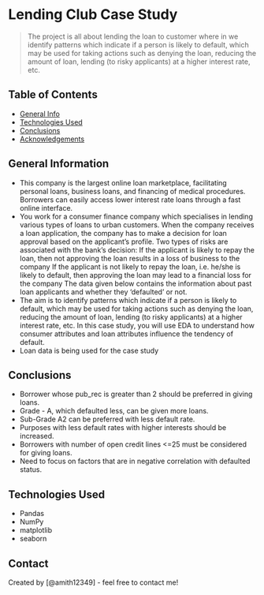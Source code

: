 # Lending Club Case Study
> The project is all about lending the loan to customer where in we identify patterns which indicate if a person is likely to default, which may be used for taking actions such as denying the loan, reducing the amount of loan, lending (to risky applicants) at a higher interest rate, etc.


## Table of Contents
* [General Info](#general-information)
* [Technologies Used](#technologies-used)
* [Conclusions](#conclusions)
* [Acknowledgements](#acknowledgements)

<!-- You can include any other section that is pertinent to your problem -->

## General Information
- This company is the largest online loan marketplace, facilitating personal loans, business loans, and financing of medical procedures. Borrowers can easily access lower interest rate loans through a fast online interface. 
- You work for a consumer finance company which specialises in lending various types of loans to urban customers. When the company receives a loan application, the company has to make a decision for loan approval based on the applicant’s profile. Two types of risks are associated with the bank’s decision:
If the applicant is likely to repay the loan, then not approving the loan results in a loss of business to the company
If the applicant is not likely to repay the loan, i.e. he/she is likely to default, then approving the loan may lead to a financial loss for the company
The data given below contains the information about past loan applicants and whether they ‘defaulted’ or not. 
- The aim is to identify patterns which indicate if a person is likely to default, which may be used for taking actions such as denying the loan, reducing the amount of loan, lending (to risky applicants) at a higher interest rate, etc.
In this case study, you will use EDA to understand how consumer attributes and loan attributes influence the tendency of default.
- Loan data is being used for the case study

<!-- You don't have to answer all the questions - just the ones relevant to your project. -->

## Conclusions
- Borrower whose pub_rec is greater than 2 should be preferred in giving loans.
- Grade - A, which defaulted less, can be given more loans.
- Sub-Grade A2 can be preferred with less default rate.
- Purposes with less default rates with higher interests should be increased.
- Borrowers with number of open credit lines <=25 must be considered for giving loans.
- Need to focus on factors that are in negative correlation with defaulted status.


<!-- You don't have to answer all the questions - just the ones relevant to your project. -->


## Technologies Used
- Pandas
- NumPy
- matplotlib
- seaborn

<!-- As the libraries versions keep on changing, it is recommended to mention the version of library used in this project -->


## Contact
Created by [@amith12349] - feel free to contact me!


<!-- Optional -->
<!-- ## License -->
<!-- This project is open source and available under the [... License](). -->

<!-- You don't have to include all sections - just the one's relevant to your project -->

